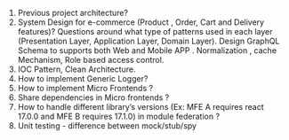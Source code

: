1.	Previous project architecture?
2.	System Design for e-commerce (Product , Order, Cart and Delivery features)?
Questions around what type of patterns used in each layer (Presentation Layer, Application Layer, Domain Layer).
Design GraphQL Schema to supports both Web and Mobile APP .
Normalization , cache Mechanism, Role based access control.
4.	IOC Pattern, Clean Architecture.
5.	How to implement Generic Logger? 
6.	How to implement Micro Frontends ?
7.	Share dependencies in  Micro frontends  ? 
8.	How to handle different library’s  versions (Ex: MFE A requires react 17.0.0 and MFE B requires 17.1.0) in module federation ? 
9.	Unit testing - difference between mock/stub/spy
 